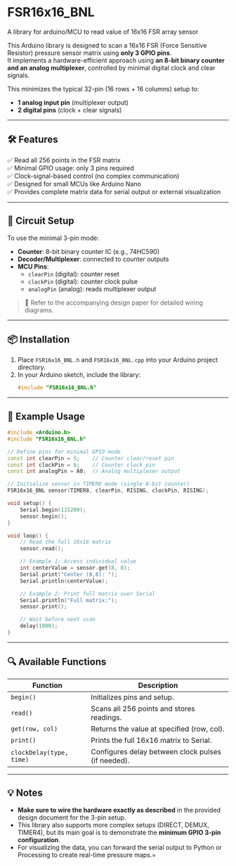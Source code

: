 # FSR16x16_BNL
A library for arduino/MCU to read value of 16x16 FSR array sensor

This Arduino library is designed to scan a 16x16 FSR (Force Sensitive Resistor) pressure sensor matrix using **only 3 GPIO pins**.  
It implements a hardware-efficient approach using **an 8-bit binary counter and an analog multiplexer**, controlled by minimal digital clock and clear signals.

This minimizes the typical 32-pin (16 rows + 16 columns) setup to:
- **1 analog input pin** (multiplexer output)
- **2 digital pins** (clock + clear signals)

---

## 🛠️ Features
✅ Read all 256 points in the FSR matrix  
✅ Minimal GPIO usage: only 3 pins required  
✅ Clock-signal-based control (no complex communication)  
✅ Designed for small MCUs like Arduino Nano  
✅ Provides complete matrix data for serial output or external visualization

---

## 🔌 Circuit Setup

To use the minimal 3-pin mode:
- **Counter**: 8-bit binary counter IC (e.g., 74HC590)  
- **Decoder/Multiplexer**: connected to counter outputs  
- **MCU Pins**:
    - `clearPin` (digital): counter reset
    - `clockPin` (digital): counter clock pulse
    - `analogPin` (analog): reads multiplexer output

> 📖 Refer to the accompanying design paper for detailed wiring diagrams.

---

## 📦 Installation

1. Place `FSR16x16_BNL.h` and `FSR16x16_BNL.cpp` into your Arduino project directory.
2. In your Arduino sketch, include the library:
    ```cpp
    #include "FSR16x16_BNL.h"
    ```

---

## 🧪 Example Usage

```cpp
#include <Arduino.h>
#include "FSR16x16_BNL.h"

// Define pins for minimal GPIO mode
const int clearPin = 5;    // Counter clear/reset pin
const int clockPin = 6;    // Counter clock pin
const int analogPin = A0;  // Analog multiplexer output

// Initialize sensor in TIMER8 mode (single 8-bit counter)
FSR16x16_BNL sensor(TIMER8, clearPin, RISING, clockPin, RISING);

void setup() {
    Serial.begin(115200);
    sensor.begin();
}

void loop() {
    // Read the full 16x16 matrix
    sensor.read();

    // Example 1: Access individual value
    int centerValue = sensor.get(8, 8);
    Serial.print("Center (8,8): ");
    Serial.println(centerValue);

    // Example 2: Print full matrix over Serial
    Serial.println("Full matrix:");
    sensor.print();

    // Wait before next scan
    delay(1000);
}
```

---

## 🔍 Available Functions

| Function                      | Description                                        |
| ----------------------------- | -------------------------------------------------- |
| `begin()`                     | Initializes pins and setup.                         |
| `read()`                      | Scans all 256 points and stores readings.          |
| `get(row, col)`               | Returns the value at specified (row, col).         |
| `print()`                     | Prints the full 16x16 matrix to Serial.           |
| `clockDelay(type, time)`      | Configures delay between clock pulses (if needed). |

---

## 💡 Notes

- **Make sure to wire the hardware exactly as described** in the provided design document for the 3-pin setup.
- This library also supports more complex setups (DIRECT, DEMUX, TIMER4), but its main goal is to demonstrate the **minimum GPIO 3-pin configuration**.
- For visualizing the data, you can forward the serial output to Python or Processing to create real-time pressure maps.=